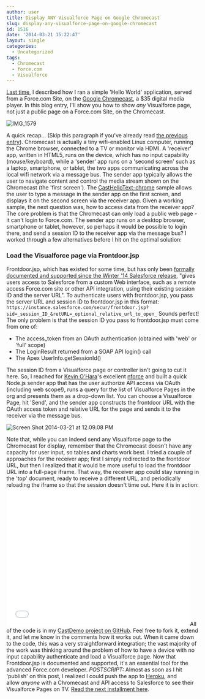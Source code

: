 ```yaml
---
author: user
title: Display ANY Visualforce Page on Google Chromecast
slug: display-any-visualforce-page-on-google-chromecast
id: 1516
date: '2014-03-21 15:22:47'
layout: single
categories:
  - Uncategorized
tags:
  - Chromecast
  - force.com
  - Visualforce
---
```


[Last time](http://blog.superpat.com/2014/03/07/getting-started-with-chromecast-on-visualforce/), I described how I ran a simple 'Hello World' application, served from a Force.com Site, on the [Google Chromecast](http://www.google.com/chromecast), a $35 digital media player. In this blog entry, I'll show you how to show _any_ Visualforce page, not just a public page on a Force.com Site, on the Chromecast.

![IMG_1579](http://blog.superpat.com/wp-content/uploads/2014/03/IMG_1579.jpg)

A quick recap... (Skip this paragraph if you've already read [the previous entry](http://blog.superpat.com/2014/03/07/getting-started-with-chromecast-on-visualforce/)). Chromecast is actually a tiny wifi-enabled Linux computer, running the Chrome browser, connected to a TV or monitor via HDMI. A 'receiver' app, written in HTML5, runs on the device, which has no input capability (mouse/keyboard), while a 'sender' app runs on a 'second screen' such as a laptop, smartphone, or tablet, the two apps communicating across the local wifi network via a message bus. The sender app typically allows the user to navigate content and control the media stream shown on the Chromecast (the 'first screen'). The [CastHelloText-chrome](https://github.com/googlecast/CastHelloText-chrome) sample allows the user to type a message in the sender app on the first screen, and displays it on the second screen via the receiver app. Given a working sample, the next question was, how to access data from the receiver app? The core problem is that the Chromecast can only load a public web page - it can't login to Force.com. The sender app runs on a desktop browser, smartphone or tablet, however, so perhaps it would be possible to login there, and send a session ID to the receiver app via the message bus? I worked through a few alternatives before I hit on the optimal solution:

### Load the Visualforce page via Frontdoor.jsp

Frontdoor.jsp, which has existed for some time, but has only been [formally documented and supported since the Winter '14 Salesforce release](http://docs.releasenotes.salesforce.com/en-us/winter14/release-notes/security_frontdoorjsp.htm), "gives users access to Salesforce from a custom Web interface, such as a remote access Force.com site or other API integration, using their existing session ID and the server URL". To authenticate users with frontdoor.jsp, you pass the server URL and session ID to frontdoor.jsp in this format: `https://instance.salesforce.com/secur/frontdoor.jsp?sid=_session_ID_&retURL=_optional_relative_url_to_open_` Sounds perfect! The only problem is that the session ID you pass to frontdoor.jsp must come from one of:

*   The access_token from an OAuth authentication (obtained with 'web' or 'full' scope)
*   The LoginResult returned from a SOAP API login() call
*   The Apex UserInfo.getSessionId()

The session ID from a Visualforce page or controller isn't going to cut it here. So, I reached for [Kevin O'Hara](https://twitter.com/kevino80)'s excellent [nforce](https://github.com/kevinohara80/nforce) and built a quick Node.js sender app that has the user authorize API access via OAuth (including web scope!), runs a query for the list of Visualforce Pages in the org and presents them as a drop-down list. You can choose a Visualforce Page, hit 'Send', and the sender app constructs the frontdoor URL with the OAuth access token and relative URL for the page and sends it to the receiver via the message bus.

![Screen Shot 2014-03-21 at 12.09.08 PM](http://blog.superpat.com/wp-content/uploads/2014/03/Screen-Shot-2014-03-21-at-12.09.08-PM.png)

Note that, while you can indeed send any Visualforce page to the Chromecast for display, remember that the Chromecast doesn't have any capacity for user input, so tables and charts work best. I tried a couple of approaches for the receiver app; first I simply redirected to the frontdoor URL, but then I realized that it would be more useful to load the frontdoor URL into a full-page iframe. That way, the receiver app could stay running in the 'top' document, ready to receive a different URL, and periodically reloading the iframe so that the session doesn't time out. Here it is in action: <iframe src="//www.youtube.com/embed/0tWnaOYqUzM" height="360" width="480" allowfullscreen="" frameborder="0"></iframe>All of the code is in my [CastDemo project on GitHub](https://github.com/metadaddy-sfdc/CastDemo). Feel free to fork it, extend it, and let me know in the comments how it works out. When it came down to the code, this was a very straightforward integration; the vast majority of the work was thinking around the problem of how to have a device with no input capability authenticate and load a Visualforce page. Now that Frontdoor.jsp is documented and supported, it's an essential tool for the advanced Force.com developer. _POSTSCRIPT:_ Almost as soon as I hit 'publish' on this post, I realized I could push the app to [Heroku](http://heroku.com/), and allow _anyone_ with a Chromecast and API access to Salesforce to see their Visualforce Pages on TV. [Read the next installment here](http://blog.superpat.com/2014/03/25/visualforce-on-chromecast-as-a-service/).